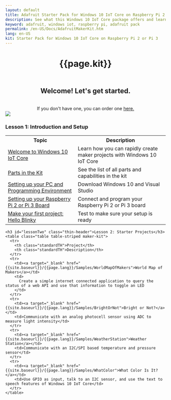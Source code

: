 ```yaml
---
layout: default
title: Adafruit Starter Pack for Windows 10 IoT Core on Raspberry Pi 2 or Pi 3
description: See what this Windows 10 IoT Core package offers and learn how to set it up.
keyword: adafruit, windows iot, raspberry pi, adafruit pack
permalink: /en-US/Docs/AdafruitMakerKit.htm
lang: en-US
kit: Starter Pack for Windows 10 IoT Core on Raspberry Pi 2 or Pi 3
---
```

<div class="row">
  <div class="col-xs-24">
    <header class="page-title-header remove-top-margin">
      <h1 class="page-title">{{page.kit}}</h1>
    </header>
  </div>
</div>

<div class="row">
  <div class="col-md-12 col-xs-24">
    <center>
      <h2 class="thin-header floatTop">Welcome! Let's get started.</h2>
      <br/>
      If you don't have one, you can order one <a target="_blank" href="https://www.microsoftstore.com/store/msusa/en_US/pdp/productID.334851400"> here.</a>
      <!-- this link is not working -> http://adafruit.com/windows10iotpi2 
          not sure about this new one -> https://www.adafruit.com/products/3058
      -->
    </center>
  </div>
  <div class="col-md-12 col-xs-24">
   <img class="maker-kit" src="{{site.baseurl}}/Resources/images/AdafruitStarterPack/AdafruitDisplay.png">
  </div>
</div>

<div class="row">
  <div class="col-xs-24">
    <h3 class="thin-header">Lesson 1: Introduction and Setup</h3>
    <table class="table table-striped maker-kit">
      <tr>
        <th class="standardTH">Topic</th>
        <th class="standardTH">Description</th>
      </tr>
      <tr>
        <td><a href="{{site.baseurl}}/{{page.lang}}/Docs/AdafruitWelcome">Welcome to Windows 10 IoT Core</a></td>
        <td>Learn how you can rapidly create maker projects with Windows 10 IoT Core</td>
      </tr>
      <tr>
        <td><a href="{{site.baseurl}}/{{page.lang}}/Docs/AdafruitKitContents">Parts in the Kit</a></td>
        <td>See the list of all parts and capabilities in the kit</td>
      </tr>
      <tr>
        <td><a href="{{site.baseurl}}/{{page.lang}}/Docs/KitSetupPCRPI"> Setting up your PC and Programming Environment</a></td>
        <td>Download Windows 10 and Visual Studio</td>
      </tr>
      <tr>
        <td><a href="{{site.baseurl}}/{{page.lang}}/Docs/KitSetupRPI">Setting up your Raspberry Pi 2 or Pi 3 Board</a></td>
        <td>Connect and program your Raspberry Pi 2 or Pi 3 board</td>
      </tr>
      <tr>
        <td><a href="{{site.baseurl}}/{{page.lang}}/Samples/KitBlinky">Make your first project: Hello Blinky</a></td>
        <td>Test to make sure your setup is ready</td>
      </tr>
    </table>

    <h3 id="lessonTwo" class="thin-header">Lesson 2: Starter Projects</h3>
    <table class="table table-striped maker-kit">
      <tr>
        <th class="standardTH">Project</th>
        <th class="standardTH">Description</th>
      </tr>
      <tr>
        <td><a target="_blank" href="{{site.baseurl}}/{{page.lang}}/Samples/WorldMapOfMakers">World Map of Makers</a></td>
        <td>
          Create a simple internet connected application to query the status of a web API and use that information to toggle an LED
        </td>
      </tr>
      <tr>
        <td><a target="_blank" href="{{site.baseurl}}/{{page.lang}}/Samples/BrightOrNot">Bright or Not?</a></td>
        <td>Communicate with an analog photocell sensor using ADC to measure light intensity</td>
      </tr>
      <tr>
        <td><a target="_blank" href="{{site.baseurl}}/{{page.lang}}/Samples/WeatherStation">Weather Station</a></td>
        <td>Communicate with an I2C/SPI based temperature and pressure sensor</td>
      </tr>
      <tr>
        <td><a target="_blank" href="{{site.baseurl}}/{{page.lang}}/Samples/WhatColor">What Color Is It?</a></td>
        <td>Use GPIO as input, talk to an I2C sensor, and use the text to speech features of Windows 10 IoT Core</td>
      </tr>
    </table>
  </div>
</div>
